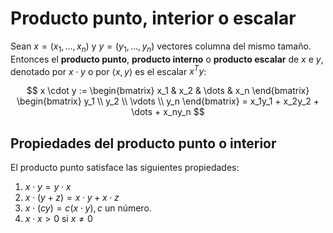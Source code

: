 # Producto punto, interior o escalar
Sean $x = (x_1, ..., x_n)$ y $y = (y_1, ..., y_n)$ vectores columna del mismo tamaño. Entonces el **producto punto**, **producto interno** o **producto escalar** de $x$ e $y$, denotado por $x \cdot y$ o por $\langle x,y\rangle$ es el escalar $x^Ty$:

$$
x \cdot y := 
\begin{bmatrix}
x_1 & x_2 & \dots & x_n
\end{bmatrix}
\begin{bmatrix}
y_1 \\
y_2 \\
\vdots \\
y_n
\end{bmatrix}
= x_1y_1 + x_2y_2 + \dots + x_ny_n
$$

## Propiedades del producto punto o interior
El producto punto satisface las siguientes propiedades:

1. $x \cdot y = y \cdot x$
2. $x \cdot (y + z) = x \cdot y + x \cdot z$
3. $x \cdot (cy) = c(x \cdot y), c$ un número.
4. $x \cdot x > 0$ si $x \not= 0$